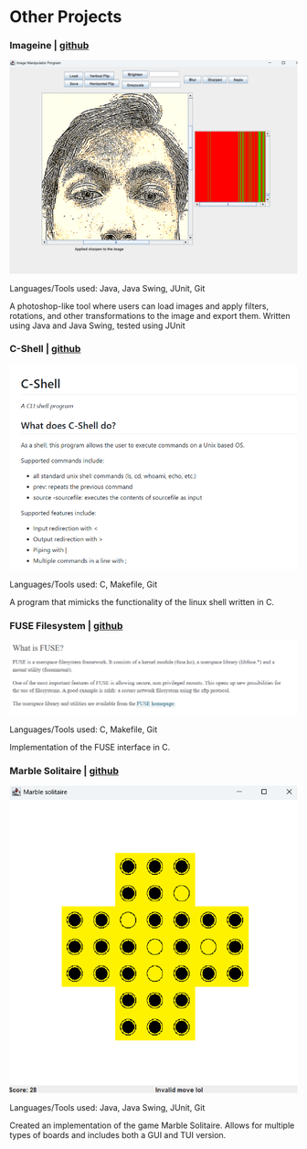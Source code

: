 # Other Projects

### Imageine | [github](https://github.com/ramjsandal/Imageine/)

![alt text](imageine.png)

Languages/Tools used: Java, Java Swing, JUnit, Git

A photoshop-like tool where users can load images and apply filters, rotations, and other transformations to the image and export them.
Written using Java and Java Swing, tested using JUnit

### C-Shell | [github](https://github.com/ramjsandal/C-Shell/)

![alt text](cshell.png)

Languages/Tools used: C, Makefile, Git

A program that mimicks the functionality of the linux shell written in C.

### FUSE Filesystem | [github](https://github.com/ramjsandal/FUSEFilesystem/)

![alt text](fuse.png)

Languages/Tools used: C, Makefile, Git

Implementation of the FUSE interface in C.

### Marble Solitaire | [github](https://github.com/ramjsandal/MarbleSolitaire/)

![alt text](marbleSolitaire.png)

Languages/Tools used: Java, Java Swing, JUnit, Git

Created an implementation of the game Marble Solitaire. Allows for multiple types of boards and includes both a GUI and TUI version.
